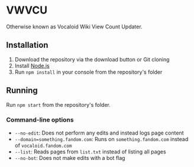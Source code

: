 # VWVCU
Otherwise known as Vocaloid Wiki View Count Updater.

## Installation
1. Download the repository via the download button or Git cloning
2. Install [Node.js](https://nodejs.org)
3. Run `npm install` in your console from the repository's folder

## Running
Run `npm start` from the repository's folder.

### Command-line options
- `--no-edit`: Does not perform any edits and instead logs page content
- `--domain=something.fandom.com`: Runs on `something.fandom.com` instead of `vocaloid.fandom.com`
- `--list`: Reads pages from `list.txt` instead of listing all pages
- `--no-bot`: Does not make edits with a bot flag
